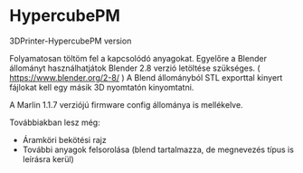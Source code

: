 # HypercubePM
3DPrinter-HypercubePM version

Folyamatosan töltöm fel a kapcsolódó anyagokat.
Egyelőre a Blender állományt használhatjátok Blender 2.8 verzió letöltése szükséges. ( https://www.blender.org/2-8/ )
A Blend állományból STL exporttal kinyert fájlokat kell egy másik 3D nyomtatón kinyomtatni.

A Marlin 1.1.7 verziójú firmware config állománya is mellékelve.

Továbbiakban lesz még:
- Áramköri bekötési rajz
- További anyagok felsorolása (blend tartalmazza, de megnevezés típus is leírásra kerül)
